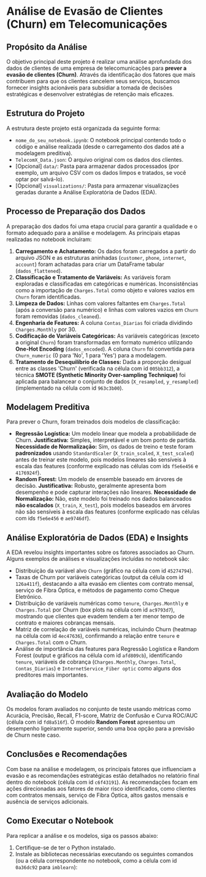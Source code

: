 # Análise de Evasão de Clientes (Churn) em Telecomunicações

## Propósito da Análise

O objetivo principal deste projeto é realizar uma análise aprofundada dos dados de clientes de uma empresa de telecomunicações para **prever a evasão de clientes (Churn)**. Através da identificação dos fatores que mais contribuem para que os clientes cancelem seus serviços, buscamos fornecer insights acionáveis para subsidiar a tomada de decisões estratégicas e desenvolver estratégias de retenção mais eficazes.

## Estrutura do Projeto

A estrutura deste projeto está organizada da seguinte forma:

-   `nome_do_seu_notebook.ipynb`: O notebook principal contendo todo o código e análise realizada (desde o carregamento dos dados até a modelagem preditiva).
-   `TelecomX_Data.json`: O arquivo original com os dados dos clientes.
-   [Opcional] `data/`: Pasta para armazenar dados processados (por exemplo, um arquivo CSV com os dados limpos e tratados, se você optar por salvá-lo).
-   [Opcional] `visualizations/`: Pasta para armazenar visualizações geradas durante a Análise Exploratória de Dados (EDA).

## Processo de Preparação dos Dados

A preparação dos dados foi uma etapa crucial para garantir a qualidade e o formato adequado para a análise e modelagem. As principais etapas realizadas no notebook incluíram:

1.  **Carregamento e Achatamento:** Os dados foram carregados a partir do arquivo JSON e as estruturas aninhadas (`customer`, `phone`, `internet`, `account`) foram achatadas para criar um DataFrame tabular (`dados_flattened`).
2.  **Classificação e Tratamento de Variáveis:** As variáveis foram exploradas e classificadas em categóricas e numéricas. Inconsistências como a importação de `Charges.Total` como objeto e valores vazios em `Churn` foram identificadas.
3.  **Limpeza de Dados:** Linhas com valores faltantes em `Charges.Total` (após a conversão para numérico) e linhas com valores vazios em `Churn` foram removidas (`dados_cleaned`).
4.  **Engenharia de Features:** A coluna `Contas_Diarias` foi criada dividindo `Charges.Monthly` por 30.
5.  **Codificação de Variáveis Categóricas:** As variáveis categóricas (exceto a original `Churn`) foram transformadas em formato numérico utilizando **One-Hot Encoding** (`dados_encoded`). A coluna `Churn` foi convertida para `Churn_numeric` (0 para 'No', 1 para 'Yes') para a modelagem.
6.  **Tratamento de Desequilíbrio de Classes:** Dada a proporção desigual entre as classes 'Churn' (verificada na célula com id `005bb312`), a técnica **SMOTE (Synthetic Minority Over-sampling Technique)** foi aplicada para balancear o conjunto de dados (`X_resampled`, `y_resampled`) (implementado na célula com id `963c3b00`).

## Modelagem Preditiva

Para prever o Churn, foram treinados dois modelos de classificação:

-   **Regressão Logística:** Um modelo linear que modela a probabilidade de Churn. **Justificativa:** Simples, interpretável e um bom ponto de partida. **Necessidade de Normalização:** Sim, os dados de treino e teste foram **padronizados** usando `StandardScaler` (`X_train_scaled`, `X_test_scaled`) antes de treinar este modelo, pois modelos lineares são sensíveis à escala das features (conforme explicado nas células com ids `f5e6e456` e `4176924f`).
-   **Random Forest:** Um modelo de ensemble baseado em árvores de decisão. **Justificativa:** Robusto, geralmente apresenta bom desempenho e pode capturar interações não lineares. **Necessidade de Normalização:** Não, este modelo foi treinado nos dados balanceados **não escalados** (`X_train`, `X_test`), pois modelos baseados em árvores não são sensíveis à escala das features (conforme explicado nas células com ids `f5e6e456` e `ae9746df`).

## Análise Exploratória de Dados (EDA) e Insights

A EDA revelou insights importantes sobre os fatores associados ao Churn. Alguns exemplos de análises e visualizações incluídas no notebook são:

-   Distribuição da variável alvo `Churn` (gráfico na célula com id `45274794`).
-   Taxas de Churn por variáveis categóricas (output da célula com id `126a411f`), destacando a alta evasão em clientes com contrato mensal, serviço de Fibra Óptica, e métodos de pagamento como Cheque Eletrônico.
-   Distribuição de variáveis numéricas como `tenure`, `Charges.Monthly` e `Charges.Total` por Churn (box plots na célula com id `ac9793d7`), mostrando que clientes que evadem tendem a ter menor tempo de contrato e maiores cobranças mensais.
-   Matriz de correlação de variáveis numéricas, incluindo Churn (heatmap na célula com id `4ec47636`), confirmando a relação entre `tenure` e `Charges.Total` com o Churn.
-   Análise de importância das features para Regressão Logística e Random Forest (output e gráficos na célula com id `afd809cb`), identificando `tenure`, variáveis de cobrança (`Charges.Monthly`, `Charges.Total`, `Contas_Diarias`) e `InternetService_Fiber optic` como alguns dos preditores mais importantes.

## Avaliação do Modelo

Os modelos foram avaliados no conjunto de teste usando métricas como Acurácia, Precisão, Recall, F1-score, Matriz de Confusão e Curva ROC/AUC (célula com id `fd8a516f`). O modelo **Random Forest** apresentou um desempenho ligeiramente superior, sendo uma boa opção para a previsão de Churn neste caso.

## Conclusões e Recomendações

Com base na análise e modelagem, os principais fatores que influenciam a evasão e as recomendações estratégicas estão detalhados no relatório final dentro do notebook (célula com id `c6f43191`). As recomendações focam em ações direcionadas aos fatores de maior risco identificados, como clientes com contratos mensais, serviço de Fibra Óptica, altos gastos mensais e ausência de serviços adicionais.

## Como Executar o Notebook

Para replicar a análise e os modelos, siga os passos abaixo:

1.  Certifique-se de ter o Python instalado.
2.  Instale as bibliotecas necessárias executando os seguintes comandos (ou a célula correspondente no notebook, como a célula com id `0a36dc92` para `imblearn`):
